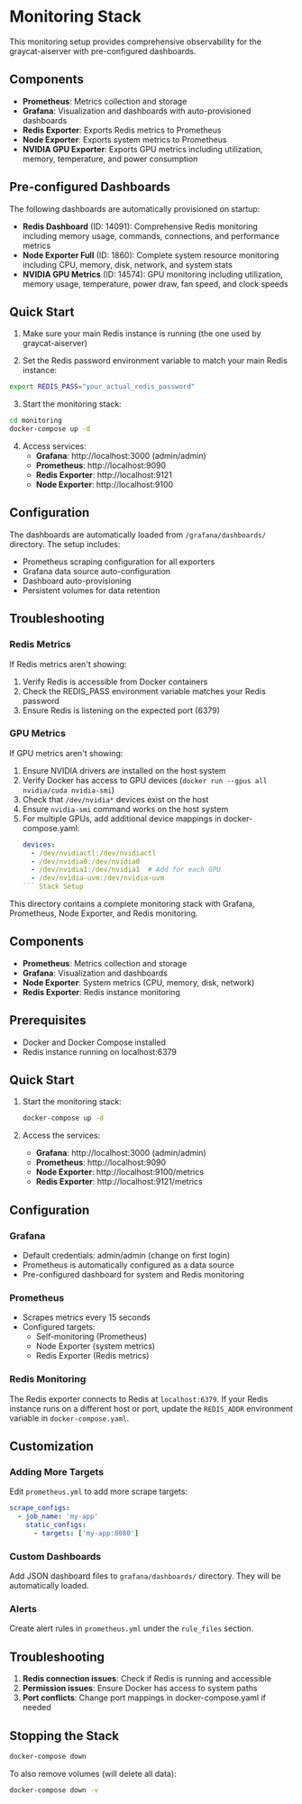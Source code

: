 # Monitoring Stack

This monitoring setup provides comprehensive observability for the graycat-aiserver with pre-configured dashboards.

## Components

- **Prometheus**: Metrics collection and storage
- **Grafana**: Visualization and dashboards with auto-provisioned dashboards
- **Redis Exporter**: Exports Redis metrics to Prometheus
- **Node Exporter**: Exports system metrics to Prometheus
- **NVIDIA GPU Exporter**: Exports GPU metrics including utilization, memory, temperature, and power consumption

## Pre-configured Dashboards

The following dashboards are automatically provisioned on startup:

- **Redis Dashboard** (ID: 14091): Comprehensive Redis monitoring including memory usage, commands, connections, and performance metrics
- **Node Exporter Full** (ID: 1860): Complete system resource monitoring including CPU, memory, disk, network, and system stats
- **NVIDIA GPU Metrics** (ID: 14574): GPU monitoring including utilization, memory usage, temperature, power draw, fan speed, and clock speeds

## Quick Start

1. Make sure your main Redis instance is running (the one used by graycat-aiserver)

2. Set the Redis password environment variable to match your main Redis instance:
```bash
export REDIS_PASS="your_actual_redis_password"
```

3. Start the monitoring stack:
```bash
cd monitoring
docker-compose up -d
```

4. Access services:
   - **Grafana**: http://localhost:3000 (admin/admin)
   - **Prometheus**: http://localhost:9090
   - **Redis Exporter**: http://localhost:9121
   - **Node Exporter**: http://localhost:9100

## Configuration

The dashboards are automatically loaded from `/grafana/dashboards/` directory. The setup includes:

- Prometheus scraping configuration for all exporters
- Grafana data source auto-configuration
- Dashboard auto-provisioning
- Persistent volumes for data retention

## Troubleshooting

### Redis Metrics
If Redis metrics aren't showing:
1. Verify Redis is accessible from Docker containers
2. Check the REDIS_PASS environment variable matches your Redis password
3. Ensure Redis is listening on the expected port (6379)

### GPU Metrics  
If GPU metrics aren't showing:
1. Ensure NVIDIA drivers are installed on the host system
2. Verify Docker has access to GPU devices (`docker run --gpus all nvidia/cuda nvidia-smi`)
3. Check that `/dev/nvidia*` devices exist on the host
4. Ensure `nvidia-smi` command works on the host system
5. For multiple GPUs, add additional device mappings in docker-compose.yaml:
   ```yaml
   devices:
     - /dev/nvidiactl:/dev/nvidiactl
     - /dev/nvidia0:/dev/nvidia0
     - /dev/nvidia1:/dev/nvidia1  # Add for each GPU
     - /dev/nvidia-uvm:/dev/nvidia-uvm
   ``` Stack Setup

This directory contains a complete monitoring stack with Grafana, Prometheus, Node Exporter, and Redis monitoring.

## Components

- **Prometheus**: Metrics collection and storage
- **Grafana**: Visualization and dashboards
- **Node Exporter**: System metrics (CPU, memory, disk, network)
- **Redis Exporter**: Redis instance monitoring

## Prerequisites

- Docker and Docker Compose installed
- Redis instance running on localhost:6379

## Quick Start

1. Start the monitoring stack:
   ```bash
   docker-compose up -d
   ```

2. Access the services:
   - **Grafana**: http://localhost:3000 (admin/admin)
   - **Prometheus**: http://localhost:9090
   - **Node Exporter**: http://localhost:9100/metrics
   - **Redis Exporter**: http://localhost:9121/metrics

## Configuration

### Grafana
- Default credentials: admin/admin (change on first login)
- Prometheus is automatically configured as a data source
- Pre-configured dashboard for system and Redis monitoring

### Prometheus
- Scrapes metrics every 15 seconds
- Configured targets:
  - Self-monitoring (Prometheus)
  - Node Exporter (system metrics)
  - Redis Exporter (Redis metrics)

### Redis Monitoring
The Redis exporter connects to Redis at `localhost:6379`. If your Redis instance runs on a different host or port, update the `REDIS_ADDR` environment variable in `docker-compose.yaml`.

## Customization

### Adding More Targets
Edit `prometheus.yml` to add more scrape targets:

```yaml
scrape_configs:
  - job_name: 'my-app'
    static_configs:
      - targets: ['my-app:8080']
```

### Custom Dashboards
Add JSON dashboard files to `grafana/dashboards/` directory. They will be automatically loaded.

### Alerts
Create alert rules in `prometheus.yml` under the `rule_files` section.

## Troubleshooting

1. **Redis connection issues**: Check if Redis is running and accessible
2. **Permission issues**: Ensure Docker has access to system paths
3. **Port conflicts**: Change port mappings in docker-compose.yaml if needed

## Stopping the Stack

```bash
docker-compose down
```

To also remove volumes (will delete all data):
```bash
docker-compose down -v
```
